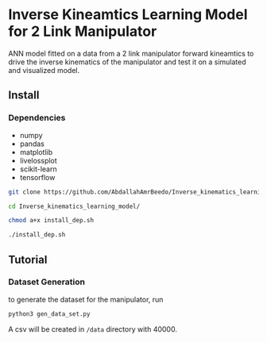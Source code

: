 # Inverse Kineamtics Learning Model for 2 Link Manipulator
ANN model fitted on a data from a 2 link manipulator forward kineamtics to drive the inverse kinematics of the manipulator and test it on a simulated and visualized model.

## Install

### Dependencies
- numpy
- pandas
- matplotlib
- livelossplot
- scikit-learn
- tensorflow

```bash
git clone https://github.com/AbdallahAmrBeedo/Inverse_kinematics_learning_model.git

cd Inverse_kinematics_learning_model/

chmod a+x install_dep.sh

./install_dep.sh

```

## Tutorial

### Dataset Generation
to generate the dataset for the manipulator, run
```bash
python3 gen_data_set.py
```
A csv will be created in ```/data``` directory with 40000.

